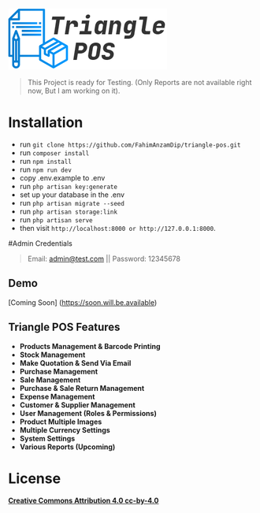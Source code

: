 ![Triangle POS](public/images/logo-dark.png)
>This Project is ready for Testing. (Only Reports are not available right now, But I am working on it).

# Installation

- run `` git clone https://github.com/FahimAnzamDip/triangle-pos.git ``
- run ``composer install `` 
- run `` npm install ``
- run ``npm run dev``
- copy .env.example to .env
- run `` php artisan key:generate ``
- set up your database in the .env
- run `` php artisan migrate --seed ``
- run `` php artisan storage:link ``
- run `` php artisan serve ``
- then visit `` http://localhost:8000 or http://127.0.0.1:8000 ``.


#Admin Credentials
> Email: admin@test.com || Password: 12345678

## Demo

[Coming Soon] (https://soon.will.be.available)

## Triangle POS Features

- **Products Management & Barcode Printing**
- **Stock Management**
- **Make Quotation & Send Via Email**
- **Purchase Management**
- **Sale Management**
- **Purchase & Sale Return Management**
- **Expense Management**
- **Customer & Supplier Management**
- **User Management (Roles & Permissions)**
- **Product Multiple Images**
- **Multiple Currency Settings**
- **System Settings**
- **Various Reports (Upcoming)**

# License
**[Creative Commons Attribution 4.0	cc-by-4.0](https://creativecommons.org/licenses/by/4.0/)**
